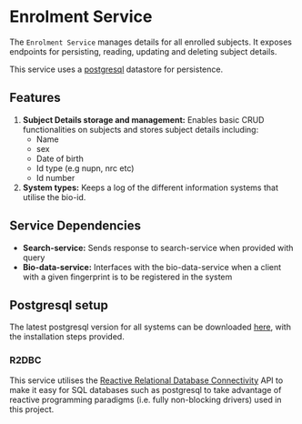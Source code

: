 # Enrolment Service

The `Enrolment Service` manages details for all enrolled subjects. It exposes endpoints for persisting, reading,
updating and deleting subject details.

This service uses a [postgresql](https://www.postgresql.org/) datastore for persistence.

## Features

1. **Subject Details storage and management:** Enables basic CRUD functionalities on subjects and stores subject details including:
   - Name
   - sex
   - Date of birth
   - Id type (e.g nupn, nrc etc)
   - Id number
2. **System types:** Keeps a log of the different information systems that utilise the bio-id.

## Service Dependencies

- **Search-service:** Sends response to search-service when provided with query
- **Bio-data-service:** Interfaces with the bio-data-service when a client with a given fingerprint is to be registered in the system

## Postgresql setup
The latest postgresql version for all systems can be downloaded [here](https://www.postgresql.org/download/), with the installation steps provided.

### R2DBC
This service utilises the [Reactive Relational Database Connectivity](https://r2dbc.io/) API to make it easy for SQL databases
such as postgresql to take advantage of reactive programming paradigms (i.e. fully non-blocking drivers) used in this project.
